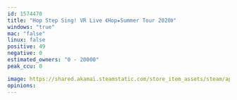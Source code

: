 ```yaml
---
id: 1574470
title: "Hop Step Sing! VR Live 《Hop★Summer Tour 2020》"
windows: "true"
mac: "false"
linux: false
positive: 49
negative: 0
estimated_owners: "0 - 20000"
peak_ccu: 0

image: https://shared.akamai.steamstatic.com/store_item_assets/steam/apps/1574470/header.jpg?t=1695451471
opinions:
---
```

